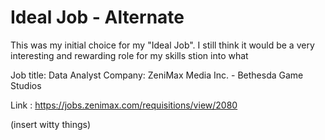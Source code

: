 # Ideal Job - Alternate

This was my initial choice for my "Ideal Job".  I still think it would be a very interesting and rewarding role for my skills stion into what

Job title: Data Analyst
Company: ZeniMax Media Inc. - Bethesda Game Studios

Link : https://jobs.zenimax.com/requisitions/view/2080


(insert witty things)
